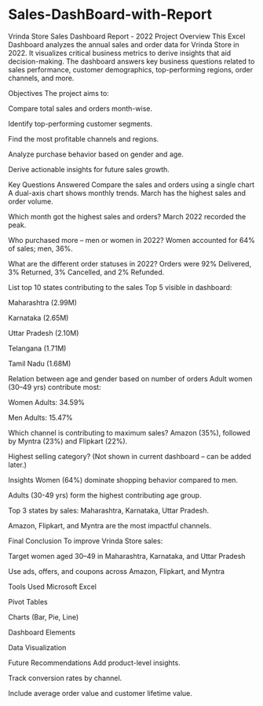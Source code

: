 # Sales-DashBoard-with-Report

Vrinda Store Sales Dashboard Report - 2022
Project Overview
This Excel Dashboard analyzes the annual sales and order data for Vrinda Store in 2022. It visualizes critical business metrics to derive insights that aid decision-making. The dashboard answers key business questions related to sales performance, customer demographics, top-performing regions, order channels, and more.

Objectives
The project aims to:

Compare total sales and orders month-wise.

Identify top-performing customer segments.

Find the most profitable channels and regions.

Analyze purchase behavior based on gender and age.

Derive actionable insights for future sales growth.

Key Questions Answered
Compare the sales and orders using a single chart
A dual-axis chart shows monthly trends. March has the highest sales and order volume.

Which month got the highest sales and orders?
March 2022 recorded the peak.

Who purchased more – men or women in 2022?
Women accounted for 64% of sales; men, 36%.

What are the different order statuses in 2022?
Orders were 92% Delivered, 3% Returned, 3% Cancelled, and 2% Refunded.

List top 10 states contributing to the sales
Top 5 visible in dashboard:

Maharashtra (2.99M)

Karnataka (2.65M)

Uttar Pradesh (2.10M)

Telangana (1.71M)

Tamil Nadu (1.68M)

Relation between age and gender based on number of orders
Adult women (30–49 yrs) contribute most:

Women Adults: 34.59%

Men Adults: 15.47%

Which channel is contributing to maximum sales?
Amazon (35%), followed by Myntra (23%) and Flipkart (22%).

Highest selling category?
(Not shown in current dashboard – can be added later.)

Insights
Women (64%) dominate shopping behavior compared to men.

Adults (30-49 yrs) form the highest contributing age group.

Top 3 states by sales: Maharashtra, Karnataka, Uttar Pradesh.

Amazon, Flipkart, and Myntra are the most impactful channels.

Final Conclusion
To improve Vrinda Store sales:

Target women aged 30–49 in Maharashtra, Karnataka, and Uttar Pradesh

Use ads, offers, and coupons across Amazon, Flipkart, and Myntra

Tools Used
Microsoft Excel

Pivot Tables

Charts (Bar, Pie, Line)

Dashboard Elements

Data Visualization

Future Recommendations
Add product-level insights.

Track conversion rates by channel.

Include average order value and customer lifetime value.
